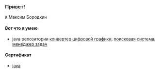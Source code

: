 ### Привет!
я Максим Бородкин
#### Вот что я умею
* java  репозитории [ конвертер цифровой графики](https://github.com/Leo-Gold/java-Converter-to-Text-graphics), [ поисковая система](https://github.com/Leo-Gold/java-Search-engine), [менеджер задач ](https://github.com/Leo-Gold/java-Task-Manager)
#### Сертификат
* [java](certificate.pdf)
